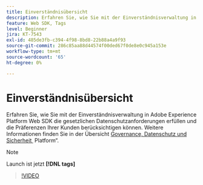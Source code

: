 ```yaml
---
title: Einverständnisübersicht
description: Erfahren Sie, wie Sie mit der Einverständnisverwaltung in Adobe Experience Platform Web SDK die gesetzlichen Datenschutzanforderungen erfüllen und die Präferenzen Ihrer Kunden berücksichtigen können.
feature: Web SDK, Tags
level: Beginner
jira: KT-7543
exl-id: 485de3fb-c394-4f98-8bd8-22b88a4a9f93
source-git-commit: 286c85aa88d44574f00ded67f0de8e0c945a153e
workflow-type: tm+mt
source-wordcount: '65'
ht-degree: 0%

---
```


# Einverständnisübersicht

Erfahren Sie, wie Sie mit der Einverständnisverwaltung in Adobe Experience Platform Web SDK die gesetzlichen Datenschutzanforderungen erfüllen und die Präferenzen Ihrer Kunden berücksichtigen können. Weitere Informationen finden Sie in der Übersicht [Governance, Datenschutz und Sicherheit &#x200B;](https://experienceleague.adobe.com/docs/experience-platform/landing/governance-privacy-security/overview.html?lang=de#consent) Platform“.

>[!NOTE]
>
> Launch ist jetzt **[!DNL tags]**

>[!VIDEO](https://video.tv.adobe.com/v/3437797/?learn=on&enablevpops&captions=ger)

